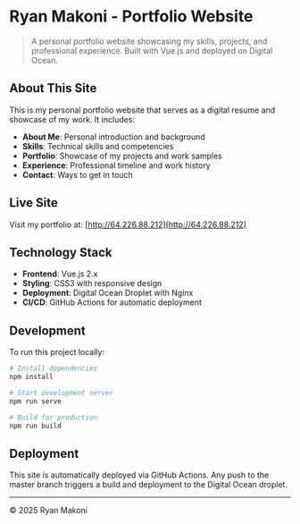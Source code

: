 # Ryan Makoni - Portfolio Website

> A personal portfolio website showcasing my skills, projects, and professional experience. Built with Vue.js and deployed on Digital Ocean.

## About This Site

This is my personal portfolio website that serves as a digital resume and showcase of my work. It includes:

- **About Me**: Personal introduction and background
- **Skills**: Technical skills and competencies
- **Portfolio**: Showcase of my projects and work samples
- **Experience**: Professional timeline and work history
- **Contact**: Ways to get in touch

## Live Site

Visit my portfolio at: [http://64.226.88.212](http://64.226.88.212)

## Technology Stack

- **Frontend**: Vue.js 2.x
- **Styling**: CSS3 with responsive design
- **Deployment**: Digital Ocean Droplet with Nginx
- **CI/CD**: GitHub Actions for automatic deployment

## Development

To run this project locally:

```bash
# Install dependencies
npm install

# Start development server
npm run serve

# Build for production
npm run build
```

## Deployment

This site is automatically deployed via GitHub Actions. Any push to the master branch triggers a build and deployment to the Digital Ocean droplet.

---

© 2025 Ryan Makoni
